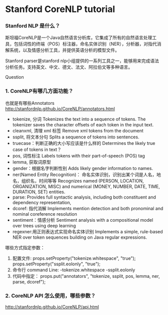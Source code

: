 Stanford CoreNLP tutorial
================
### Stanford NLP 是什么？
斯坦福CoreNLP是一个Java自然语言分析库，它集成了所有的自然语言处理工具，包括词性的终端（POS）标注器，命名实体识别（NER），分析器，对指代消解系统，以及情感分析工具，并提供英语分析的模型文件。

Stanford parser是stanford nlp小组提供的一系列工具之一，能够用来完成语法分析任务。支持英文、中文、德文、法文、阿拉伯文等多种语言。

Question
### 1. CoreNLP有哪几方面功能？
也就是有哪些Annotators  http://stanfordnlp.github.io/CoreNLP/annotators.html

- tokenize,  分词 Tokenizes the text into a sequence of tokens. The tokenizer saves the character offsets of each token in the input text.
- cleanxml, 清理 xml 标签 Remove xml tokens from the document
- ssplit,  将文本分句  Splits a sequence of tokens into sentences.
- truecase：判断正确的大小写应该是什么样的 Determines the likely true case of tokens in text？
- pos, 词性标注 Labels tokens with their part-of-speech (POS) tag
- lemma, 获取词原型
- gender：根据名字判断性别 Adds likely gender information to names.
- ner(Named Entity Recognition)： 命名实体识别，识别出某个词是人名，地名，组织名，时间等等 Recognizes named (PERSON, LOCATION, ORGANIZATION, MISC) and numerical (MONEY, NUMBER, DATE, TIME, DURATION, SET) entities.
- parse: Provides full syntactic analysis, including both constituent and dependency representation,
- dcoref:  指代消解 Implements mention detection and both pronominal and nominal coreference resolution
- sentiment：情感分析 Sentiment analysis with a compositional model over trees using deep learning
- regexner:用正则表达式实现命名实体识别 Implements a simple, rule-based NER over token sequences building on Java regular expressions.

哪些方式指定参数：
 1. 配置文件:
    props.setProperty("tokenize.whitespace", "true");
    props.setProperty("ssplit.eolonly", "true");
 2. 命令行 command Line:
    -tokenize.whitespace -ssplit.eolonly
 3. 代码中指定：
     props.put("annotators", "tokenize, ssplit, pos, lemma, ner, parse, dcoref");


### 2. CoreNLP API 怎么使用，哪些参数？
http://stanfordnlp.github.io/CoreNLP/api.html